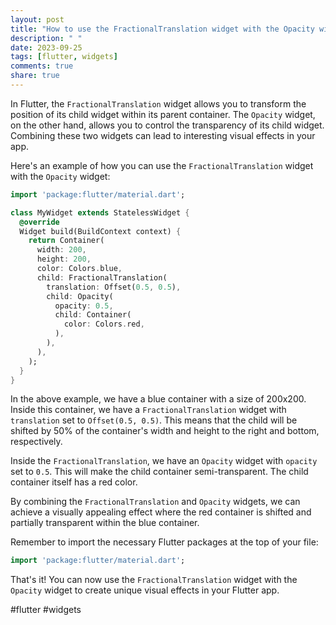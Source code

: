 ```yaml
---
layout: post
title: "How to use the FractionalTranslation widget with the Opacity widget"
description: " "
date: 2023-09-25
tags: [flutter, widgets]
comments: true
share: true
---
```


In Flutter, the `FractionalTranslation` widget allows you to transform the position of its child widget within its parent container. The `Opacity` widget, on the other hand, allows you to control the transparency of its child widget. Combining these two widgets can lead to interesting visual effects in your app.

Here's an example of how you can use the `FractionalTranslation` widget with the `Opacity` widget:

```dart
import 'package:flutter/material.dart';

class MyWidget extends StatelessWidget {
  @override
  Widget build(BuildContext context) {
    return Container(
      width: 200,
      height: 200,
      color: Colors.blue,
      child: FractionalTranslation(
        translation: Offset(0.5, 0.5),
        child: Opacity(
          opacity: 0.5,
          child: Container(
            color: Colors.red,
          ),
        ),
      ),
    );
  }
}
```
In the above example, we have a blue container with a size of 200x200. Inside this container, we have a `FractionalTranslation` widget with `translation` set to `Offset(0.5, 0.5)`. This means that the child will be shifted by 50% of the container's width and height to the right and bottom, respectively.

Inside the `FractionalTranslation`, we have an `Opacity` widget with `opacity` set to `0.5`. This will make the child container semi-transparent. The child container itself has a red color.

By combining the `FractionalTranslation` and `Opacity` widgets, we can achieve a visually appealing effect where the red container is shifted and partially transparent within the blue container.

Remember to import the necessary Flutter packages at the top of your file:

```dart
import 'package:flutter/material.dart';
```

That's it! You can now use the `FractionalTranslation` widget with the `Opacity` widget to create unique visual effects in your Flutter app. 

#flutter #widgets